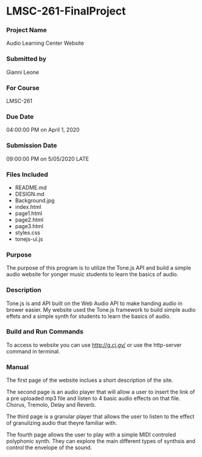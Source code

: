 # LMSC-261-FinalProject
 
### Project Name

Audio Learning Center Website

### Submitted by

Gianni Leone

### For Course

LMSC-261

### Due Date

04:00:00 PM on April 1, 2020	

### Submission Date

09:00:00 PM on 5/05/2020 LATE

### Files Included

-   README.md
-   DESIGN.md
-   Background.jpg
-   index.html
-   page1.html
-   page2.html
-   page3.html
-   styles.css
-   tonejs-ui.js

### Purpose

The purpose of this program is to utilize the Tone.js API and build a simple audio website for yonger music students to learn the basics of audio.

### Description

Tone.js is and API built on the Web Audio API to make handing audio in brower easier. My website used the Tone.js framework to build simple audio effets and a simple synth for students to learn the basics of audio.

### Build and Run Commands

To access to website you can use http://g.cj.gy/ or use the http-server command in terminal.

### Manual

The first page of the website inclues a short description of the site.

The second page is an audio player that will allow a user to insert the link of a pre uploaded mp3 file and listen to 4 basic audio effects on that file. Chorus, Tremolo, Delay and Reverb.

The third page is a granular player that allows the user to listen to the effect of granulizing audio that theyre familiar with.

The fourth page allows the user to play with a simple MIDI controled polyphonic synth. They can explore the main different types of synthsis and control the envelope of the sound.



